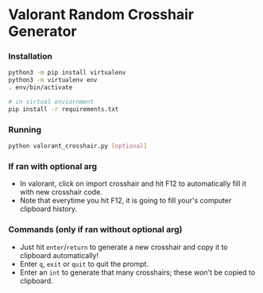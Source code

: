 # Valorant Random Crosshair Generator

### Installation
```bash
python3 -m pip install virtualenv
python3 -m virtualenv env
. env/bin/activate

# in virtual enviornment
pip install -r requirements.txt
```

### Running
```bash
python valorant_crosshair.py [optional]
```

### If ran with optional arg
* In valorant, click on import crosshair and hit F12 to automatically fill it with new crosshair code.
* Note that everytime you hit F12, it is going to fill your's computer clipboard history.

### Commands (only if ran without optional arg)
* Just hit `enter`/`return` to generate a new crosshair and copy it to clipboard automatically!
* Enter `q`, `exit` or `quit` to quit the prompt.
* Enter an `int` to generate that many crosshairs; these won't be copied to clipboard.
